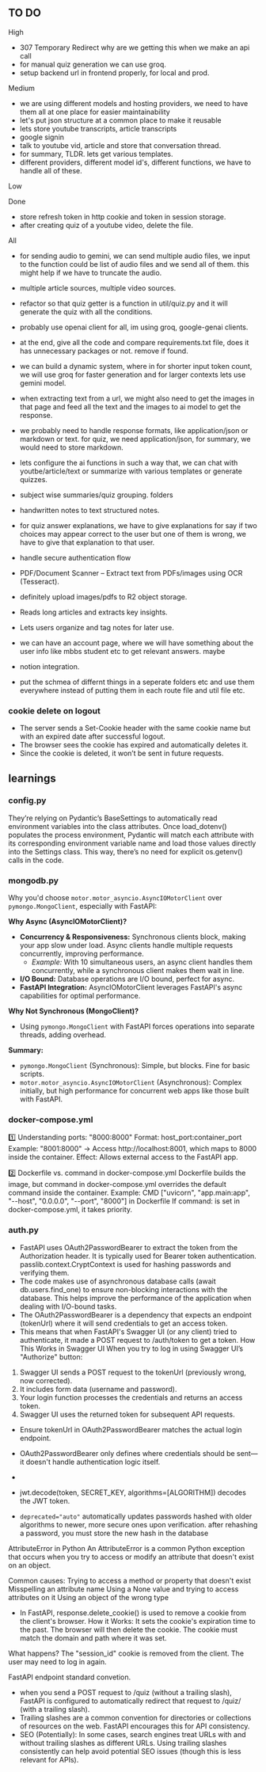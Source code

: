 ## TO DO
High
- 307 Temporary Redirect why are we getting this when we make an api call
- for manual quiz generation we can use groq.
- setup backend url in frontend properly, for local and prod.

Medium
- we are using different models and hosting providers, we need to have them all at one place for easier maintainability
- let's put json structure at a common place to make it reusable
- lets store youtube transcripts, article transcripts
- google signin
- talk to youtube vid, article and store that conversation thread.
- for summary, TLDR. lets get various templates.
- different providers, different model id's, different functions, we have to handle all of these. 

Low

Done
- store refresh token in http cookie and token in session storage.
- after creating quiz of a youtube video, delete the file.


All
- for sending audio to gemini, we can send multiple audio files, we input to the function could be list of audio files and we send all of them. this might help if we have to truncate the audio. 
- multiple article sources, multiple video sources.
- refactor so that quiz getter is a function in util/quiz.py and it will generate the quiz with all the conditions.



- probably use openai client for all, im using groq, google-genai clients.
- at the end, give all the code and compare requirements.txt file, does it has unnecessary packages or not. remove if found.
- we can build a dynamic system, where in for shorter input token count, we will use groq for faster generation and for larger contexts lets use gemini model.

- when extracting text from a url, we might also need to get the images in that page and feed all the text and the images to ai model to get the response. 
- we probably need to handle response formats, like application/json or markdown or text. for quiz, we need application/json, for summary, we would need to store markdown.
- lets configure the ai functions in such a way that, we can chat with youtbe/article/text or summarize with various templates or generate quizzes. 

- subject wise summaries/quiz grouping. folders
- handwritten notes to text structured notes.

- for quiz answer explanations, we have to give explanations for say if two choices may appear correct to the user but one of them is wrong, we have to give that explanation to that user.
- handle secure authentication flow


- PDF/Document Scanner – Extract text from PDFs/images using OCR (Tesseract).
- definitely upload images/pdfs to R2 object storage.
- Reads long articles and extracts key insights.
- Lets users organize and tag notes for later use.
- we can have an account page, where we will have something about the user info like mbbs student etc to get relevant answers. maybe
- notion integration.

- put the schmea of differnt things in a seperate folders etc and use them everywhere instead of putting them in each route file and util file etc. 




### cookie delete on logout
- The server sends a Set-Cookie header with the same cookie name but with an expired date after successful logout.
- The browser sees the cookie has expired and automatically deletes it.
- Since the cookie is deleted, it won’t be sent in future requests.


## learnings

### config.py
They’re relying on Pydantic’s BaseSettings to automatically read environment variables into the class attributes. Once load_dotenv() populates the process environment, Pydantic will match each attribute with its corresponding environment variable name and load those values directly into the Settings class. This way, there’s no need for explicit os.getenv() calls in the code.




### mongodb.py
Why you'd choose `motor.motor_asyncio.AsyncIOMotorClient` over `pymongo.MongoClient`, especially with FastAPI:

**Why Async (AsyncIOMotorClient)?**

*   **Concurrency & Responsiveness:** Synchronous clients block, making your app slow under load. Async clients handle multiple requests concurrently, improving performance.
    *   *Example:* With 10 simultaneous users, an async client handles them concurrently, while a synchronous client makes them wait in line.
*   **I/O Bound:** Database operations are I/O bound, perfect for async.
*   **FastAPI Integration:** AsyncIOMotorClient leverages FastAPI's async capabilities for optimal performance.

**Why Not Synchronous (MongoClient)?**

*   Using `pymongo.MongoClient` with FastAPI forces operations into separate threads, adding overhead.

**Summary:**

*   `pymongo.MongoClient` (Synchronous): Simple, but blocks. Fine for basic scripts.
*   `motor.motor_asyncio.AsyncIOMotorClient` (Asynchronous): Complex initially, but high performance for concurrent web apps like those built with FastAPI.

### docker-compose.yml
1️⃣ Understanding ports: "8000:8000"
Format: host_port:container_port
Example: "8001:8000" → Access http://localhost:8001, which maps to 8000 inside the container.
Effect: Allows external access to the FastAPI app.

2️⃣ Dockerfile vs. command in docker-compose.yml
Dockerfile builds the image, but command in docker-compose.yml overrides the default command inside the container.
Example:
CMD ["uvicorn", "app.main:app", "--host", "0.0.0.0", "--port", "8000"] in Dockerfile
If command: is set in docker-compose.yml, it takes priority.


### auth.py
- FastAPI uses OAuth2PasswordBearer to extract the token from the Authorization header. It is typically used for Bearer token authentication.
passlib.context.CryptContext is used for hashing passwords and verifying them.
- The code makes use of asynchronous database calls (await db.users.find_one) to ensure non-blocking interactions with the database. This helps improve the performance of the application when dealing with I/O-bound tasks.
- The OAuth2PasswordBearer is a dependency that expects an endpoint (tokenUrl) where it will send credentials to get an access token.
- This means that when FastAPI's Swagger UI (or any client) tried to authenticate, it made a POST request to /auth/token to get a token.
How This Works in Swagger UI
When you try to log in using Swagger UI’s "Authorize" button:
1. Swagger UI sends a POST request to the tokenUrl (previously wrong, now corrected).
2. It includes form data (username and password).
3. Your login function processes the credentials and returns an access token.
4. Swagger UI uses the returned token for subsequent API requests.
- Ensure tokenUrl in OAuth2PasswordBearer matches the actual login endpoint.
- OAuth2PasswordBearer only defines where credentials should be sent—it doesn't handle authentication logic itself.
- 



- jwt.decode(token, SECRET_KEY, algorithms=[ALGORITHM]) decodes the JWT token.

- `deprecated="auto"` automatically updates passwords hashed with older algorithms to newer, more secure ones upon verification. after rehashing a password, you must store the new hash in the database



AttributeError in Python
An AttributeError is a common Python exception that occurs when you try to access or modify an attribute that doesn't exist on an object.

Common causes:
Trying to access a method or property that doesn't exist
Misspelling an attribute name
Using a None value and trying to access attributes on it
Using an object of the wrong type


- In FastAPI, response.delete_cookie() is used to remove a cookie from the client's browser.
How it Works:
It sets the cookie's expiration time to the past.
The browser will then delete the cookie.
The cookie must match the domain and path where it was set.

What happens?
The "session_id" cookie is removed from the client.
The user may need to log in again.

FastAPI endpoint standard convetion.
- when you send a POST request to /quiz (without a trailing slash), FastAPI is configured to automatically redirect that request to /quiz/ (with a trailing slash). 
- Trailing slashes are a common convention for directories or collections of resources on the web. FastAPI encourages this for API consistency.
- SEO (Potentially): In some cases, search engines treat URLs with and without trailing slashes as different URLs. Using trailing slashes consistently can help avoid potential SEO issues (though this is less relevant for APIs).